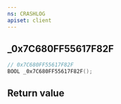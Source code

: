 ```yaml
---
ns: CRASHLOG
apiset: client
---
```

## _0x7C680FF55617F82F

```c
// 0x7C680FF55617F82F
BOOL _0x7C680FF55617F82F();
```



## Return value